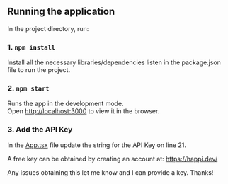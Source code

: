 ## Running the application

In the project directory, run:

### 1. `npm install`

Install all the necessary libraries/dependencies listen in the package.json file to run the project.

### 2. `npm start`

Runs the app in the development mode.<br /> Open
[http://localhost:3000](http://localhost:3000) to view it in the browser.

### 3. Add the API Key

In the [App.tsx](https://github.com/nicolreid/Looking-at-Lyrics/blob/aa4dc307d3e929b6d2eeb00d0dbd1f24a24c25dd/src/App.tsx#L21) file update the string for the API Key on line 21.

A free key can be obtained by creating an account at: https://happi.dev/

Any issues obtaining this let me know and I can provide a key. Thanks!
